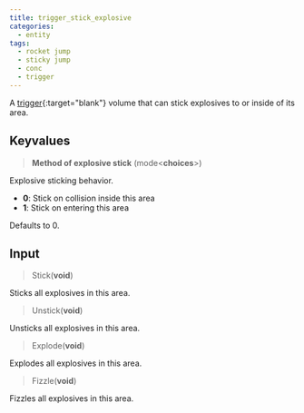 ```yaml
---
title: trigger_stick_explosive
categories:
  - entity
tags:
  - rocket jump
  - sticky jump
  - conc
  - trigger
---
```


A [trigger](https://developer.valvesoftware.com/wiki/Triggers){:target="blank"} volume that can stick explosives to or inside of its area.

## Keyvalues

> **Method of explosive stick** (mode&lt;**choices**&gt;)

Explosive sticking behavior.

- **0**: Stick on collision inside this area
- **1**: Stick on entering this area

Defaults to 0.

## Input

> Stick(**void**)

Sticks all explosives in this area.

> Unstick(**void**)

Unsticks all explosives in this area.

> Explode(**void**)

Explodes all explosives in this area.

> Fizzle(**void**)

Fizzles all explosives in this area.
